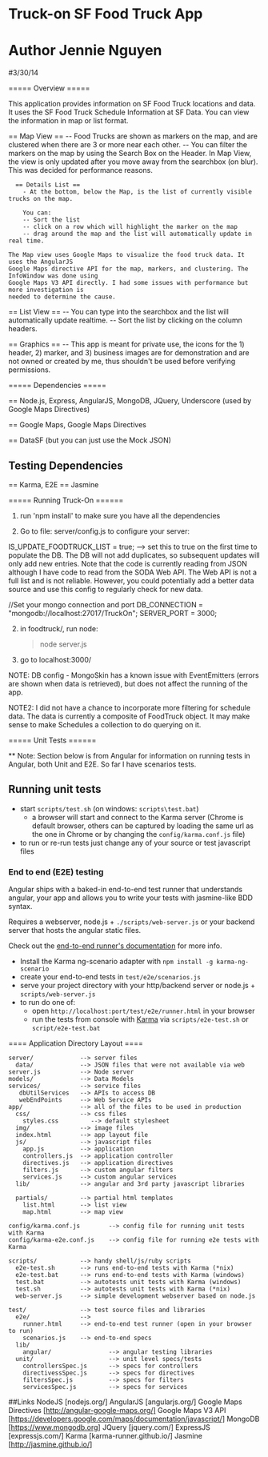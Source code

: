 # Truck-on SF Food Truck App
# Author Jennie Nguyen
#3/30/14

===== Overview =====

This application provides information on SF Food Truck locations and data. 
It uses the SF Food Truck Schedule Information at SF Data.  You can view the information
in map or list format. 

  == Map View ==
      -- Food Trucks are shown as markers on the map, and are clustered when there are 3 or more near each other.
      -- You can filter the markers on the map by using the Search Box on the Header. In Map View,
          the view is only updated after you move away from the searchbox (on blur). This was decided for
          performance reasons. 

      == Details List == 
        - At the bottom, below the Map, is the list of currently visible trucks on the map.

        You can:
        -- Sort the list
        -- click on a row which will highlight the marker on the map
        -- drag around the map and the list will automatically update in real time. 

    The Map view uses Google Maps to visualize the food truck data. It uses the AngularJS 
    Google Maps directive API for the map, markers, and clustering. The InfoWindow was done using
    Google Maps V3 API directly. I had some issues with performance but more investigation is 
    needed to determine the cause.

  == List View == 
        -- You can type into the searchbox and the list will automatically update realtime. 
        -- Sort the list by clicking on the column headers. 

  == Graphics ==
        -- This app is meant for private use, the icons for the 1) header, 2) marker, and 3) business images are for
           demonstration and are not owned or created by me, thus shouldn't be used before verifying permissions.


=====  Dependencies  =====

  == Node.js, Express, AngularJS, MongoDB, JQuery, Underscore (used by Google Maps Directives)

  == Google Maps, Google Maps Directives

  == DataSF (but you can just use the Mock JSON)

  ## Testing Dependencies

  == Karma, E2E
  == Jasmine

===== Running Truck-On  ======

  1) run 'npm install' to make sure you have all the dependencies

  2) Go to file: server/config.js to configure your server:
 
  IS_UPDATE_FOODTRUCK_LIST = true;  --> set this to true on the first time to populate the DB. The DB will not add duplicates, so 
  subsequent updates will only add new entries. Note that the code is currently reading from JSON although I have code to read from 
  the SODA Web API. The Web API is not a full list and is not reliable. However, you could potentially add a better data source and 
  use this config to regularly check for new data. 

  //Set your mongo connection and port
  DB_CONNECTION = "mongodb://localhost:27017/TruckOn"; 
  SERVER_PORT = 3000;

  2) in foodtruck/, run node: 
      > node server.js

  3) go to localhost:3000/

  NOTE: DB config - MongoSkin has a known issue with EventEmitters (errors are shown when data is retrieved), 
  but does not affect the running of the app. 

  NOTE2: I did not have a chance to incorporate more filtering for schedule data. The data is currently a composite of FoodTruck object.
  It may make sense to make Schedules a collection to do querying on it. 

===== Unit Tests  ======

** Note: Section below is from Angular for information on running tests in Angular, both Unit and E2E. So far I have scenarios tests. 
## Running unit tests

* start `scripts/test.sh` (on windows: `scripts\test.bat`)
  * a browser will start and connect to the Karma server (Chrome is default browser, others can be captured by loading the same url as the one in Chrome or by changing the `config/karma.conf.js` file)
* to run or re-run tests just change any of your source or test javascript files

### End to end (E2E) testing

Angular ships with a baked-in end-to-end test runner that understands angular, your app and allows
you to write your tests with jasmine-like BDD syntax.

Requires a webserver, node.js + `./scripts/web-server.js` or your backend server that hosts the angular static files.

Check out the
[end-to-end runner's documentation](http://docs.angularjs.org/guide/dev_guide.e2e-testing) for more
info.

* Install the Karma ng-scenario adapter with `npm install -g karma-ng-scenario`
* create your end-to-end tests in `test/e2e/scenarios.js`
* serve your project directory with your http/backend server or node.js + `scripts/web-server.js`
* to run do one of:
  * open `http://localhost:port/test/e2e/runner.html` in your browser
  * run the tests from console with [Karma](http://karma-runner.github.io) via
    `scripts/e2e-test.sh` or `script/e2e-test.bat`


==== Application Directory Layout  ==== 

    server/             --> server files
      data/             --> JSON files that were not available via web
    server.js           --> Node server
    models/             --> Data Models
    services/           --> service files
       dbUtilServices   --> APIs to access DB
       webEndPoints     --> Web Service APIs            
    app/                --> all of the files to be used in production
      css/              --> css files
        styles.css         --> default stylesheet
      img/              --> image files
      index.html        --> app layout file 
      js/               --> javascript files
        app.js          --> application
        controllers.js  --> application controller
        directives.js   --> application directives
        filters.js      --> custom angular filters
        services.js     --> custom angular services
      lib/              --> angular and 3rd party javascript libraries

      partials/         --> partial html templates
        list.html       --> list view
        map.html        --> map view

    config/karma.conf.js        --> config file for running unit tests with Karma
    config/karma-e2e.conf.js    --> config file for running e2e tests with Karma

    scripts/            --> handy shell/js/ruby scripts
      e2e-test.sh       --> runs end-to-end tests with Karma (*nix)
      e2e-test.bat      --> runs end-to-end tests with Karma (windows)
      test.bat          --> autotests unit tests with Karma (windows)
      test.sh           --> autotests unit tests with Karma (*nix)
      web-server.js     --> simple development webserver based on node.js

    test/               --> test source files and libraries
      e2e/              -->
        runner.html     --> end-to-end test runner (open in your browser to run)
        scenarios.js    --> end-to-end specs
      lib/
        angular/                --> angular testing libraries
      unit/                     --> unit level specs/tests
        controllersSpec.js      --> specs for controllers
        directivessSpec.js      --> specs for directives
        filtersSpec.js          --> specs for filters
        servicesSpec.js         --> specs for services

##Links
                NodeJS  [nodejs.org/‎]
             AngularJS  [angularjs.org/‎]
Google Maps Directives  [http://angular-google-maps.org/]
    Google Maps V3 API  [https://developers.google.com/maps/documentation/javascript/]
              MongoDB   [https://www.mongodb.org]
                JQuery  [jquery.com/‎]
             ExpressJS  [expressjs.com/‎]
                 Karma  [karma-runner.github.io/‎]
               Jasmine  [http://jasmine.github.io/]


